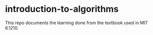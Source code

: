 # introduction-to-algorithms
This repo documents the learning done from the textbook used in MIT 6.1210.
